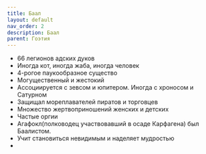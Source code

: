 ```yaml
---
title: Баал
layout: default
nav_order: 2
description: Баал
parent: Гоэтия
---
```


- 66 легионов адских дуков
- Иногда кот, иногда жаба, иногда человек
- 4-рогое паукообразное существо
- Могущественный и жестокий
- Ассоциируется с зевсом и юпитером. Иногда с хроносом и Сатурном
- Защищал мореплавателей пиратов и торговцев
- Множество жертвоприношений женских и детских
- Частые оргии
- Агафокл(полководец участвовавший в осаде Карфагена) был Баалистом.
- Учит становиться невидимым и наделяет мудростью
- 
